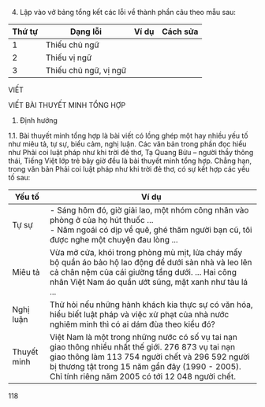 4. Lập vào vở bảng tổng kết các lỗi về thành phần câu theo mẫu sau:

| Thứ tự | Dạng lỗi | Ví dụ | Cách sửa |
|--------|----------|-------|----------|
| 1 | Thiếu chủ ngữ | | |
| 2 | Thiếu vị ngữ | | |
| 3 | Thiếu chủ ngữ, vị ngữ | | |

VIẾT

VIẾT BÀI THUYẾT MINH TỔNG HỢP

1) Định hướng

1.1. Bài thuyết minh tổng hợp là bài viết có lồng ghép một hay nhiều yếu tố như miêu tả, tự sự, biểu cảm, nghị luận. Các văn bản trong phần đọc hiểu như Phải coi luật pháp như khi trời đẻ thơ, Tạ Quang Bửu – người thầy thông thái, Tiếng Việt lớp trẻ bây giờ đều là bài thuyết minh tổng hợp. Chẳng hạn, trong văn bản Phải coi luật pháp như khi trời đẻ thơ, có sự kết hợp các yếu tố sau:

| Yếu tố | Ví dụ |
|--------|-------|
| Tự sự | - Sáng hôm đó, giờ giải lao, một nhóm công nhân vào phòng ở của họ hút thuốc ... <br> - Năm ngoái có dịp về quê, ghé thăm người bạn cũ, tôi được nghe một chuyện đau lòng ... |
| Miêu tả | Vừa mở cửa, khói trong phòng mù mịt, lửa cháy mấy bộ quần áo bảo hộ lao động để dưới sàn nhà và leo lên cả chân nệm của cái giường tầng dưới. ... Hai công nhân Việt Nam áo quần ướt sũng, mặt xanh như tàu lá ... |
| Nghị luận | Thử hỏi nếu những hành khách kia thực sự có văn hóa, hiểu biết luật pháp và việc xử phạt của nhà nước nghiêm minh thì có ai dám đùa theo kiểu đó? |
| Thuyết minh | Việt Nam là một trong những nước có số vụ tai nạn giao thông nhiều nhất thế giới. 276 873 vụ tai nạn giao thông làm 113 754 người chết và 296 592 người bị thương tật trong 15 năm gần đây (1990 - 2005). Chỉ tính riêng năm 2005 có tới 12 048 người chết. |

118